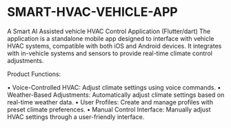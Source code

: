 # SMART-HVAC-VEHICLE-APP
A Smart AI Assisted vehicle HVAC Control Application (Flutter/dart)
The application is a standalone mobile app designed to interface with vehicle HVAC systems, compatible with both iOS and Android devices. It integrates with in-vehicle systems and sensors to provide real-time climate control adjustments.

Product Functions:

•	Voice-Controlled HVAC: Adjust climate settings using voice commands.
•	Weather-Based Adjustments: Automatically adjust climate settings based on real-time weather data.
•	User Profiles: Create and manage profiles with preset climate preferences.
•	Manual Control Interface: Manually adjust HVAC settings through a user-friendly interface.

